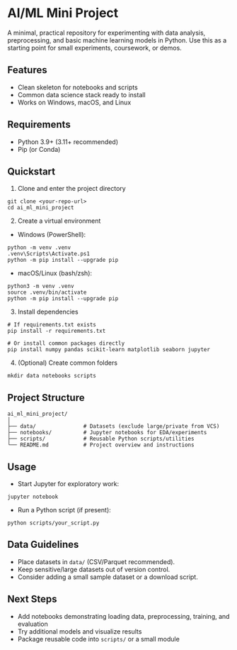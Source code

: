 # AI/ML Mini Project

A minimal, practical repository for experimenting with data analysis, preprocessing, and basic machine learning models in Python. Use this as a starting point for small experiments, coursework, or demos.

## Features

- Clean skeleton for notebooks and scripts
- Common data science stack ready to install
- Works on Windows, macOS, and Linux

## Requirements

- Python 3.9+ (3.11+ recommended)
- Pip (or Conda)

## Quickstart

1) Clone and enter the project directory

```
git clone <your-repo-url>
cd ai_ml_mini_project
```

2) Create a virtual environment

- Windows (PowerShell):

```
python -m venv .venv
.venv\Scripts\Activate.ps1
python -m pip install --upgrade pip
```

- macOS/Linux (bash/zsh):

```
python3 -m venv .venv
source .venv/bin/activate
python -m pip install --upgrade pip
```

3) Install dependencies

```
# If requirements.txt exists
pip install -r requirements.txt

# Or install common packages directly
pip install numpy pandas scikit-learn matplotlib seaborn jupyter
```

4) (Optional) Create common folders

```
mkdir data notebooks scripts
```

## Project Structure

```
ai_ml_mini_project/
│
├── data/               # Datasets (exclude large/private from VCS)
├── notebooks/          # Jupyter notebooks for EDA/experiments
├── scripts/            # Reusable Python scripts/utilities
└── README.md           # Project overview and instructions
```

## Usage

- Start Jupyter for exploratory work:

```
jupyter notebook
```

- Run a Python script (if present):

```
python scripts/your_script.py
```

## Data Guidelines

- Place datasets in `data/` (CSV/Parquet recommended).
- Keep sensitive/large datasets out of version control.
- Consider adding a small sample dataset or a download script.

## Next Steps

- Add notebooks demonstrating loading data, preprocessing, training, and evaluation
- Try additional models and visualize results
- Package reusable code into `scripts/` or a small module
